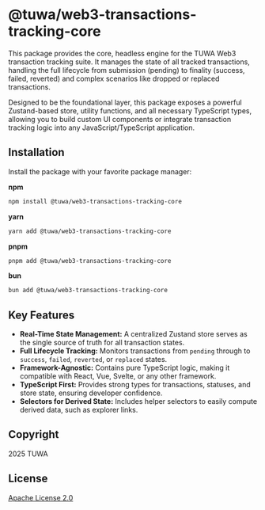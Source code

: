 # @tuwa/web3-transactions-tracking-core

This package provides the core, headless engine for the TUWA Web3 transaction tracking suite. It manages the state of all tracked transactions, handling the full lifecycle from submission (pending) to finality (success, failed, reverted) and complex scenarios like dropped or replaced transactions.

Designed to be the foundational layer, this package exposes a powerful Zustand-based store, utility functions, and all necessary TypeScript types, allowing you to build custom UI components or integrate transaction tracking logic into any JavaScript/TypeScript application.

## Installation

Install the package with your favorite package manager:

**npm**

```bash
npm install @tuwa/web3-transactions-tracking-core
```

**yarn**

```bash
yarn add @tuwa/web3-transactions-tracking-core
```

**pnpm**

```bash
pnpm add @tuwa/web3-transactions-tracking-core
```

**bun**

```bash
bun add @tuwa/web3-transactions-tracking-core
```

## Key Features

* **Real-Time State Management:** A centralized Zustand store serves as the single source of truth for all transaction states.
* **Full Lifecycle Tracking:** Monitors transactions from `pending` through to `success`, `failed`, `reverted`, or `replaced` states.
* **Framework-Agnostic:** Contains pure TypeScript logic, making it compatible with React, Vue, Svelte, or any other framework.
* **TypeScript First:** Provides strong types for transactions, statuses, and store state, ensuring developer confidence.
* **Selectors for Derived State:** Includes helper selectors to easily compute derived data, such as explorer links.

## Copyright

2025 TUWA

## License

[Apache License 2.0](./LICENSE)